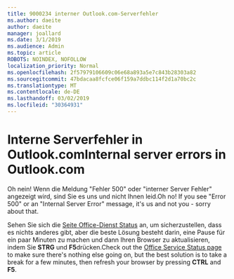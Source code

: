 ```yaml
---
title: 9000234 interner Outlook.com-Serverfehler
ms.author: daeite
author: daeite
manager: joallard
ms.date: 3/1/2019
ms.audience: Admin
ms.topic: article
ROBOTS: NOINDEX, NOFOLLOW
localization_priority: Normal
ms.openlocfilehash: 2f57979106609c06e68a893a5e7c843b28303a82
ms.sourcegitcommit: 47bdacaa8fcfce06f159a7ddbc114f2d1a70bc2c
ms.translationtype: MT
ms.contentlocale: de-DE
ms.lasthandoff: 03/02/2019
ms.locfileid: "30364931"
---
```

# <a name="internal-server-errors-in-outlookcom"></a><span data-ttu-id="dcfe3-102">Interne Serverfehler in Outlook.com</span><span class="sxs-lookup"><span data-stu-id="dcfe3-102">Internal server errors in Outlook.com</span></span>

<span data-ttu-id="dcfe3-p101">Oh nein! Wenn die Meldung "Fehler 500" oder "interner Server Fehler" angezeigt wird, sind Sie es uns und nicht Ihnen leid.</span><span class="sxs-lookup"><span data-stu-id="dcfe3-p101">Oh no! If you see "Error 500" or an "Internal Server Error" message, it's us and not you - sorry about that.</span></span>

<span data-ttu-id="dcfe3-105">Sehen Sie sich die [Seite Office-Dienst Status](https://portal.office.com/servicestatus) an, um sicherzustellen, dass es nichts anderes gibt, aber die beste Lösung besteht darin, eine Pause für ein paar Minuten zu machen und dann Ihren Browser zu aktualisieren, indem Sie **STRG** und **F5**drücken.</span><span class="sxs-lookup"><span data-stu-id="dcfe3-105">Check out the [Office Service Status page](https://portal.office.com/servicestatus) to make sure there's nothing else going on, but the best solution is to take a break for a few minutes, then refresh your browser by pressing **CTRL** and **F5**.</span></span>